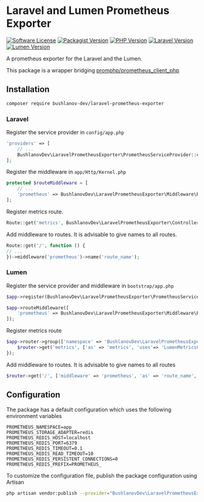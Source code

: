 # Laravel and Lumen Prometheus Exporter

[![Software License](https://img.shields.io/badge/license-MIT-brightgreen.svg?style=flat-square)](LICENSE)
[![Packagist Version](https://img.shields.io/packagist/v/bushlanov-dev/laravel-prometheus-exporter.svg?style=flat-square)](https://packagist.org/packages/bushlanov-dev/laravel-prometheus-exporter)
[![PHP Version](https://img.shields.io/packagist/php-v/bushlanov-dev/laravel-prometheus-exporter.svg?style=flat-square)]()
[![Laravel Version](https://img.shields.io/badge/Laravel-9.x,%2010.x,%2011.x-brightgreen.svg?style=flat-square)]()
[![Lumen Version](https://img.shields.io/badge/Lumen-9.x,%2010.x,%2011.x-brightgreen.svg?style=flat-square)]()

A prometheus exporter for the Laravel and the Lumen.

This package is a wrapper bridging [promphp/prometheus_client_php](https://github.com/promphp/prometheus_client_php)

## Installation

```bash
composer require bushlanov-dev/laravel-prometheus-exporter
```

### Laravel

Register the service provider in `config/app.php`

```php
'providers' => [
    // ...
    BushlanovDev\LaravelPrometheusExporter\PrometheusServiceProvider::class,
];
```

Register the middleware in `app/Http/Kernel.php`

```php
protected $routeMiddleware = [
    // ...
    'prometheus' => BushlanovDev\LaravelPrometheusExporter\Middleware\PrometheusLaravelMiddleware::class,
];
```

Register metrics route.

```php
Route::get('metrics', BushlanovDev\LaravelPrometheusExporter\Controllers\LaravelMetricsController::class . '@metrics');
```

Add middleware to routes. It is advisable to give names to all routes.

```php
Route::get('/', function () {
// ...
})->middleware('prometheus')->name('route_name');
```

### Lumen

Register the service provider and middleware in `bootstrap/app.php`

```php
$app->register(BushlanovDev\LaravelPrometheusExporter\PrometheusServiceProvider::class);
```

```php
$app->routeMiddleware([
    'prometheus' => BushlanovDev\LaravelPrometheusExporter\Middleware\PrometheusLumenMiddleware::class,
]);
```

Register metrics route

```php
$app->router->group(['namespace' => 'BushlanovDev\LaravelPrometheusExporter\Controllers'], function ($router) {
    $router->get('metrics', ['as' => 'metrics', 'uses'=> 'LumenMetricsController' . '@metrics']);
});
```

Add middleware to routes. It is advisable to give names to all routes

```php
$router->get('/', ['middleware' => 'prometheus', 'as' => 'route_name', function () use ($router) {/*...*/}]);
```

## Configuration

The package has a default configuration which uses the following environment variables

```
PROMETHEUS_NAMESPACE=app
PROMETHEUS_STORAGE_ADAPTER=redis
PROMETHEUS_REDIS_HOST=localhost
PROMETHEUS_REDIS_PORT=6379
PROMETHEUS_REDIS_TIMEOUT=0.1
PROMETHEUS_REDIS_READ_TIMEOUT=10
PROMETHEUS_REDIS_PERSISTENT_CONNECTIONS=0
PROMETHEUS_REDIS_PREFIX=PROMETHEUS_
```

To customize the configuration file, publish the package configuration using Artisan

```bash
php artisan vendor:publish --provider="BushlanovDev\LaravelPrometheusExporter\PrometheusServiceProvider"
```
